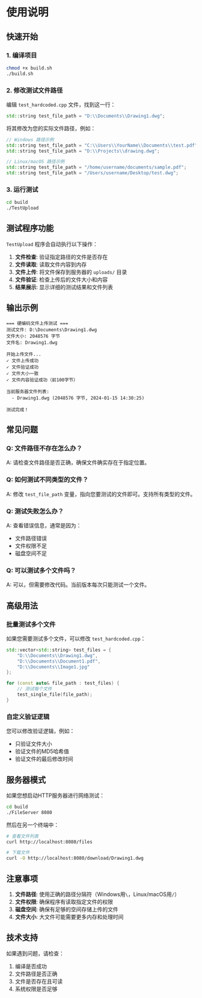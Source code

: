 # 使用说明

## 快速开始

### 1. 编译项目
```bash
chmod +x build.sh
./build.sh
```

### 2. 修改测试文件路径
编辑 `test_hardcoded.cpp` 文件，找到这一行：
```cpp
std::string test_file_path = "D:\\Documents\\Drawing1.dwg";
```

将其修改为您的实际文件路径，例如：
```cpp
// Windows 路径示例
std::string test_file_path = "C:\\Users\\YourName\\Documents\\test.pdf";
std::string test_file_path = "D:\\Projects\\drawing.dwg";

// Linux/macOS 路径示例
std::string test_file_path = "/home/username/documents/sample.pdf";
std::string test_file_path = "/Users/username/Desktop/test.dwg";
```

### 3. 运行测试
```bash
cd build
./TestUpload
```

## 测试程序功能

`TestUpload` 程序会自动执行以下操作：

1. **文件检查**: 验证指定路径的文件是否存在
2. **文件读取**: 读取文件内容到内存
3. **文件上传**: 将文件保存到服务器的 `uploads/` 目录
4. **文件验证**: 检查上传后的文件大小和内容
5. **结果展示**: 显示详细的测试结果和文件列表

## 输出示例

```
=== 硬编码文件上传测试 ===
测试文件: D:\Documents\Drawing1.dwg
文件大小: 2048576 字节
文件名: Drawing1.dwg

开始上传文件...
✓ 文件上传成功
✓ 文件验证成功
✓ 文件大小一致
✓ 文件内容验证成功（前100字节）

当前服务器文件列表:
  - Drawing1.dwg (2048576 字节, 2024-01-15 14:30:25)

测试完成！
```

## 常见问题

### Q: 文件路径不存在怎么办？
A: 请检查文件路径是否正确，确保文件确实存在于指定位置。

### Q: 如何测试不同类型的文件？
A: 修改 `test_file_path` 变量，指向您要测试的文件即可。支持所有类型的文件。

### Q: 测试失败怎么办？
A: 查看错误信息，通常是因为：
- 文件路径错误
- 文件权限不足
- 磁盘空间不足

### Q: 可以测试多个文件吗？
A: 可以，但需要修改代码。当前版本每次只能测试一个文件。

## 高级用法

### 批量测试多个文件
如果您需要测试多个文件，可以修改 `test_hardcoded.cpp`：

```cpp
std::vector<std::string> test_files = {
    "D:\\Documents\\Drawing1.dwg",
    "D:\\Documents\\Document1.pdf",
    "D:\\Documents\\Image1.jpg"
};

for (const auto& file_path : test_files) {
    // 测试每个文件
    test_single_file(file_path);
}
```

### 自定义验证逻辑
您可以修改验证逻辑，例如：
- 只验证文件大小
- 验证文件的MD5哈希值
- 验证文件的最后修改时间

## 服务器模式

如果您想启动HTTP服务器进行网络测试：

```bash
cd build
./FileServer 8080
```

然后在另一个终端中：
```bash
# 查看文件列表
curl http://localhost:8080/files

# 下载文件
curl -O http://localhost:8080/download/Drawing1.dwg
```

## 注意事项

1. **文件路径**: 使用正确的路径分隔符（Windows用`\`，Linux/macOS用`/`）
2. **文件权限**: 确保程序有读取指定文件的权限
3. **磁盘空间**: 确保有足够的空间存储上传的文件
4. **文件大小**: 大文件可能需要更多内存和处理时间

## 技术支持

如果遇到问题，请检查：
1. 编译是否成功
2. 文件路径是否正确
3. 文件是否存在且可读
4. 系统权限是否足够 